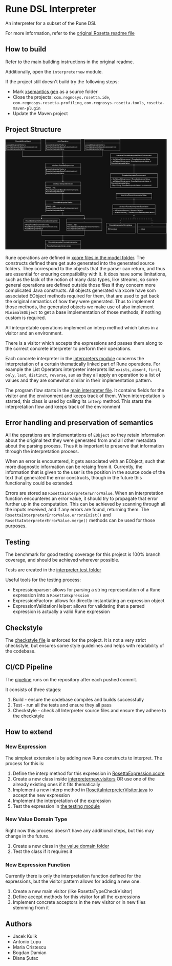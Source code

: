 # Rune DSL Interpreter

An interpreter for a subset of the Rune DSl.

For more information, refer to the [original Rosetta readme file](README_project.md)

## How to build

Refer to the main building instructions in the original readme.

Additionally, open the `interpreternew` module.

If the project still doesn't build try the following steps:
- Mark [xsemantics gen](rosetta-lang/target/xsemantics-gen/main/java/) as a source folder
- Close the projects: `com.regnosys.rosetta.ide`, `com.regnosys.rosetta.profiling`, `com.regnosys.rosetta.tools`, `rosetta-maven-plugin`
- Update the Maven project

## Project Structure

![Class structure Diagram](img/Project_Structure.png)

Rune operations are defined in [xcore files in the model folder](rosetta-lang/model/). The constructs defined there get auto generated into the generated source folders. They correspond to the objects that the parser can return, and thus are essential for ensuring compatibility with it. It does have some limitations, such as the lack of the notion of many data types, like streams, so some general operations are defined outside those files if they concern more complicated Java constructs. All objects generated via xcore have som associated EObject methods required for them, that are used to get back the original semantics of how they were generated. Thus to implement those methods, the generated objects we make use of also implement `MinimalEObject` to get a base implementation of those methods, if nothing custom is required.

All interpretable operations implement an interp method which takes in a visitor and an environment.

There is a visitor which accepts the expressions and passes them along to the correct concrete interpreter to perform their operations.

Each concrete interpreter in the [interpreters module](rosetta-interpreter/src/main/java/com/regnosys/rosetta/interpreternew/visitors/) concerns the interpretation of a certain thematically linked part of Rune operations. For example the List Operators interpreter interprets list `exists`, `absent`, `first`, `only`, `last`, `distinct`, `reverse`, `sum` as they all apply an operation to a list of values and they are somewhat similar in their implementation pattern.

The program flow starts in the [main interpreter file](rosetta-interpreter/src/main/java/com/regnosys/rosetta/interpreternew/RosettaInterpreterNew.java). It contains fields for the visitor and the environment and keeps track of them. When interrpetation is started, this class is used by calling its `interp` method. This starts the interpretation flow and keeps track of the environment

## Error handling and preservation of semantics

All the operations are implementations of `EObject` so they retain information about the original text they were generated from and all other metadata about the parsing process. Thus it is important to preserve that information through the interpretation process.

When an error is encountered, it gets associated with an EObject, such that more diagnostic information can be retaing from it. Currently, the information that is given to the user is the position in the source code of the text that generated the error constructs, though in the future this functionality could be extended.

Errors are stored as `RosettaInterpreterErrorValue`. When an interpretation function encounteres an error value, it should try to propagate that error further up in the computation. This can be achieved by scanning through all the inputs received, and if any errors are found, returning them. The `RosettaInterpreterErrorValue.errorsExist()` and `RosettaInterpreterErrorValue.merge()` methods can be used for those purposes.

## Testing

The benchmark for good testing coverage for this project is 100% branch coverage, and should be achieved wherever possible.

Tests are created in the [interpreter test folder](rosetta-interpreter/src/test/java/com/regnosys/rosetta/interpreternew/)

Useful tools for the testing process:
- Expressionparser: allows for parsing a string representation of a Rune expression into a `RosettaExpression`
- ExpressionFactory: allows for directly instantiating an expression object
- ExpressionValidationHelper: allows for validating that a parsed expression is actually a valid Rune expression

## Checkstyle

The [checkstyle file](checkstyle-SP.xml) is enforced for the project. It is not a very strict checkstyle, but ensures some style guidelines and helps with readability of the codebase.

## CI/CD Pipeline

The [pipeline](.gitlab-ci.yml) runs on the repository after each pushed commit.

It consists of three stages:
1. Build - ensure the codebase compiles and builds successfully
2. Test - run all the tests and ensure they all pass
3. Checkstyle - check all Interpreter source files and ensure they adhere to the checkstyle

## How to extend

### New Expression
The simplest extension is by adding new Rune constructs to interpret. The process for this is:
 1. Define the interp method for this expression in [RosettaExpression.xcore](rosetta-lang/model/RosettaExpression.xcore)
 2. Create a new class inside [interpreternew.visitors](rosetta-interpreter/src/main/java/com/regnosys/rosetta/interpreternew/visitors/) OR use one of the already existing ones if it fits thematically
 3. Implement a new interp method in [RosettaInterpreterVisitor.java](rosetta-interpreter/src/main/java/com/regnosys/rosetta/interpreternew/RosettaInterpreterVisitor.java) to accept the new expression
 4. Implement the interpretation of the expression
 5. Test the expression in [the testing module](rosetta-interpreter/src/test/java/com/regnosys/rosetta/interpreternew/visitors/)

### New Value Domain Type
Right now this process doesn't have any additional steps, but this may change in the future.

1. Create a new class in [the value domain folder](rosetta-interpreter/src/main/java/com/regnosys/rosetta/interpreternew/values/)
2. Test the class if it requires it

### New Expression Function

Currently there is only the interpretation function defined for the expressions, but the visitor pattern allows for adding a new one.

1. Create a new main visitor (like RosettaTypeCheckVisitor)
2. Define accept methods for this visitor for all the expressions
3. Implement concrete acceptors in the new visitor or in new files stemming from it

## Authors
- Jacek Kulik
- Antonio Lupu
- Maria Cristescu
- Bogdan Damian
- Diana Şutac